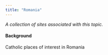 ```yaml
---
title: "Romania"
---
```



*A collection of sites associated with this topic.*

#### Background

Catholic places of interest in Romania


